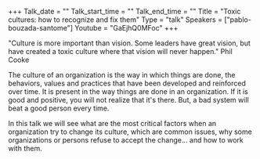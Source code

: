+++
Talk_date = ""
Talk_start_time = ""
Talk_end_time = ""
Title = "Toxic cultures: how to recognize and fix them"
Type = "talk"
Speakers = ["pablo-bouzada-santome"]
Youtube = "GaEjhQ0MFoc"
+++

"Culture is more important than vision. Some leaders have great vision, but have created a toxic culture where that vision will never happen." Phil Cooke

The culture of an organization is the way in which things are done, the behaviors, values and practices that have been developed and reinforced over time. It is present in the way things are done in an organization. If it is good and positive, you will not realize that it's there. But, a bad system will beat a good person every time.

In this talk we will see what are the most critical factors when an organization try to change its culture, which are common issues, why some organizations or persons refuse to accept the change... and how to work with them.
